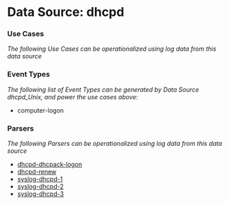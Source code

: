 Data Source: dhcpd
==================

### Use Cases

_The following Use Cases can be operationalized using log data from this data source_



### Event Types

_The following list of Event Types can be generated by Data Source dhcpd_Unix, and power the use cases above:_

- computer-logon


### Parsers

_The following Parsers can be operationalized using log data from this data source_

* [dhcpd-dhcpack-logon](parserContent_dhcpd-dhcpack-logon.md)
* [dhcpd-renew](parserContent_dhcpd-renew.md)
* [syslog-dhcpd-1](parserContent_syslog-dhcpd-1.md)
* [syslog-dhcpd-2](parserContent_syslog-dhcpd-2.md)
* [syslog-dhcpd-3](parserContent_syslog-dhcpd-3.md)
